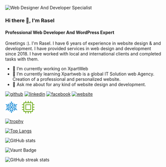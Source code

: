 ![Web Designer And Developer Specialist](https://i.ibb.co/Wt0Mg7q/Rasel-git-hub-image.png)
### Hi there 👋, I'm Rasel
#### Professional Web Developer And WordPress Expert

Greetings :). I'm Rasel. I have 6 years of experience in website design & and development. I have provided services in web design and development since 2018. I have worked with local and international clients and completed tasks with them. 

- 🔭 I’m currently working on XpartWeb 
- 🌱 I’m currently learning Xpartweb is a global IT Solution web Agency. Creation of a professional and personalized website.  
- 💬 Ask me about for any kind of website design and development. 



[<img src='https://cdn.jsdelivr.net/npm/simple-icons@3.0.1/icons/github.svg' alt='github' height='40'>](https://github.com/devrasel24)  [<img src='https://cdn.jsdelivr.net/npm/simple-icons@3.0.1/icons/linkedin.svg' alt='linkedin' height='40'>](https://www.linkedin.com/in/rasel-rion/)  [<img src='https://cdn.jsdelivr.net/npm/simple-icons@3.0.1/icons/facebook.svg' alt='facebook' height='40'>](https://www.facebook.com/programmerrasel7)  [<img src='https://cdn.jsdelivr.net/npm/simple-icons@3.0.1/icons/icloud.svg' alt='website' height='40'>](https://programmerrasel.com/)  


<a href='https://archiveprogram.github.com/'><img src='https://raw.githubusercontent.com/acervenky/animated-github-badges/master/assets/acbadge.gif' width='40' height='40'></a> <a href='https://docs.github.com/en/developers'><img src='https://raw.githubusercontent.com/acervenky/animated-github-badges/master/assets/devbadge.gif' width='40' height='40'></a> 



[![trophy](https://github-profile-trophy.vercel.app/?username=devrasel24)](https://github.com/ryo-ma/github-profile-trophy)

[![Top Langs](https://github-readme-stats.vercel.app/api/top-langs/?username=devrasel24)](https://github.com/anuraghazra/github-readme-stats)

![GitHub stats](https://github-readme-stats.vercel.app/api?username=devrasel24&show_icons=true&count_private=true)  

![Vaunt Badge](https://api.vaunt.dev/v1/github/entities/devrasel24/contributions?format=svg&private=true)  

![GitHub streak stats](https://streak-stats.demolab.com/?user=devrasel24) 
